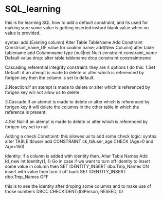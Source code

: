 # SQL_learning
this is for learning SQL
how to add a default constraint, and its used for making sure some value is getting inserted insturd blank value when no value is provided.

syntax:
add:(Existing column)
Alter Table TableName
Add Constraint Constrsint_name_DF value for coulmn name;
add(New Column)
alter table tablename
add Columnname type (null|not Null)
constraint constraint_name Default value
drop:
alter table tablename
drop constraint constraintname

Cascading referential integrity constraint:
they are 4 options t do this:
1.Set Default: if an atempt is made to delete or alter which is referenced by forigen key then the column is set to default.

2.Noaction:if an atempt is made to delete or alter which is referenced by forigen key will not allow us to delete

3.Cascade:if an atempt is made to delete or alter which is referenced by forigen key it will delete the columns in the other table in which the reference is present.

4.Set Null:if an atempt is made to delete or alter which is referenced by forigen key set to null.


Adding a check Constraint:
  this allowes us to add some check logic:
syntax:
alter TABLE tbluser
add CONSTRAINT ck_tbluser_age CHECK (Age>0 and Age<150)

Identity:
if a column is added with identity then.
Alter Table Names
Add Id_new Int Identity(1, 1)
Go
in case if we want to turn off identity to insert some value in column then
SET IDENTITY_INSERT dbo.Tmp_Names ON
insert with value then turn it off back
SET IDENTITY_INSERT dbo.Tmp_Names OFF
  
 this is to see the identity after droping some columns and to make use of those numbers
 DBCC CHECKIDENT(tblPerson, RESEED, 0)

